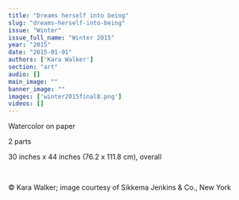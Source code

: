 ```yaml
---
title: "Dreams herself into being"
slug: "dreams-herself-into-being"
issue: "Winter"
issue_full_name: "Winter 2015"
year: "2015"
date: "2015-01-01"
authors: ['Kara Walker']
section: "art"
audio: []
main_image: ""
banner_image: ""
images: ['winter2015final8.png']
videos: []
---
```

  
Watercolor on paper  
  
2 parts  
  
30 inches x 44 inches (76.2 x 111.8 cm), overall

  

   
© Kara Walker; image courtesy of Sikkema Jenkins & Co., New York

  

